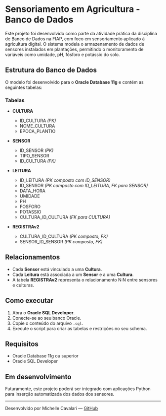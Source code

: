 #  Sensoriamento em Agricultura - Banco de Dados

Este projeto foi desenvolvido como parte da atividade prática da disciplina de Banco de Dados na FIAP, com foco em sensoriamento aplicado à agricultura digital. O sistema modela o armazenamento de dados de sensores instalados em plantações, permitindo o monitoramento de variáveis como umidade, pH, fósforo e potássio do solo.

## Estrutura do Banco de Dados

O modelo foi desenvolvido para o **Oracle Database 11g** e contém as seguintes tabelas:

###  Tabelas

- **CULTURA**
  - ID_CULTURA *(PK)*
  - NOME_CULTURA
  - EPOCA_PLANTIO

- **SENSOR**
  - ID_SENSOR *(PK)*
  - TIPO_SENSOR
  - ID_CULTURA *(FK)*

- **LEITURA**
  - ID_LEITURA *(PK composto com ID_SENSOR)*
  - ID_SENSOR *(PK composto com ID_LEITURA, FK para SENSOR)*
  - DATA_HORA
  - UMIDADE
  - PH
  - FOSFORO
  - POTASSIO
  - CULTURA_ID_CULTURA *(FK para CULTURA)*

- **REGISTRAv2**
  - CULTURA_ID_CULTURA *(PK composto, FK)*
  - SENSOR_ID_SENSOR *(PK composto, FK)*

## Relacionamentos

- Cada **Sensor** está vinculado a uma **Cultura**.
- Cada **Leitura** está associada a um **Sensor** e a uma **Cultura**.
- A tabela **REGISTRAv2** representa o relacionamento N:N entre sensores e culturas.

##  Como executar

1. Abra o **Oracle SQL Developer**.
2. Conecte-se ao seu banco Oracle.
3. Copie o conteúdo do arquivo `.sql`.
4. Execute o script para criar as tabelas e restrições no seu schema.

## Requisitos

- Oracle Database 11g ou superior
- Oracle SQL Developer

##  Em desenvolvimento

Futuramente, este projeto poderá ser integrado com aplicações Python para inserção automatizada dos dados dos sensores.

---

 Desenvolvido por Michelle Cavalari — [GitHub](https://github.com/MichelleCavalari)


